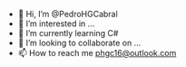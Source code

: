 - 👋 Hi, I’m @PedroHGCabral
- 👀 I’m interested in ...
- 🌱 I’m currently learning C#
- 💞️ I’m looking to collaborate on ...
- 📫 How to reach me phgc16@outlook.com

<!---
PedroHGCabral/PedroHGCabral is a ✨ special ✨ repository because its `README.md` (this file) appears on your GitHub profile.
You can click the Preview link to take a look at your changes.
--->
